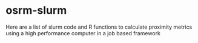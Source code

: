 # osrm-slurm
Here are a list of slurm code and R functions to calculate proximity metrics using a high performance computer in a job based framework
